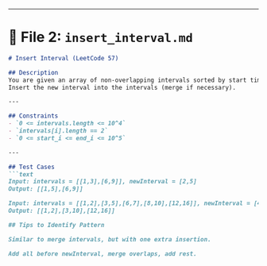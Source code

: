
---

# 📂 File 2: `insert_interval.md`

```markdown
# Insert Interval (LeetCode 57)

## Description
You are given an array of non-overlapping intervals sorted by start times, and a new interval.  
Insert the new interval into the intervals (merge if necessary).

---

## Constraints
- `0 <= intervals.length <= 10^4`
- `intervals[i].length == 2`
- `0 <= start_i <= end_i <= 10^5`

---

## Test Cases
```text
Input: intervals = [[1,3],[6,9]], newInterval = [2,5]
Output: [[1,5],[6,9]]

Input: intervals = [[1,2],[3,5],[6,7],[8,10],[12,16]], newInterval = [4,8]
Output: [[1,2],[3,10],[12,16]]

## Tips to Identify Pattern

Similar to merge intervals, but with one extra insertion.

Add all before newInterval, merge overlaps, add rest.
